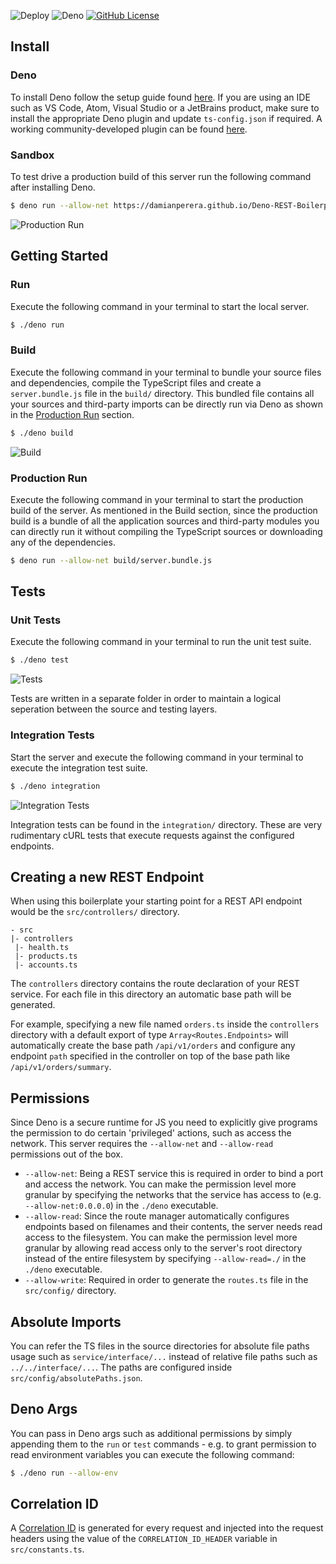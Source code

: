 ![Deploy](https://github.com/damianperera/Deno-REST-Boilerplate/workflows/Deploy/badge.svg?branch=master) ![Deno](https://img.shields.io/badge/deno-v1.x.x-success?logo=deno&style=flat) [![GitHub License](https://img.shields.io/github/license/damianperera/Deno-REST-Boilerplate)](https://github.com/damianperera/Deno-REST-Boilerplate/blob/master/LICENSE)
## Install
### Deno
To install Deno follow the setup guide found [here](https://deno.land/#installation). If you are using an IDE such as VS Code, Atom, Visual Studio or a JetBrains product, make sure to install the appropriate Deno plugin and update `ts-config.json` if required. A working community-developed plugin can be found [here](https://github.com/justjavac/typescript-deno-plugin).

### Sandbox
To test drive a production build of this server run the following command after installing Deno.
```bash
$ deno run --allow-net https://damianperera.github.io/Deno-REST-Boilerplate/server.bundle.js
```
![Production Run](https://s7.gifyu.com/images/deno-production-run.gif)

## Getting Started
### Run
Execute the following command in your terminal to start the local server.

```bash
$ ./deno run
```

### Build
Execute the following command in your terminal to bundle your source files and dependencies, compile the TypeScript files and create a `server.bundle.js` file in the `build/` directory. This bundled file contains all your sources and third-party imports can be directly run via Deno as shown in the [Production Run](#production-run) section.

```bash
$ ./deno build
```
![Build](https://s7.gifyu.com/images/deno-build.gif)

### Production Run
Execute the following command in your terminal to start the production build of the server. As mentioned in the Build section, since the production build is a bundle of all the application sources and third-party modules you can directly run it without compiling the TypeScript sources or downloading any of the dependencies.
```bash
$ deno run --allow-net build/server.bundle.js
```

## Tests
### Unit Tests
Execute the following command in your terminal to run the unit test suite.

```bash
$ ./deno test
```
![Tests](https://s7.gifyu.com/images/deno-test.gif)

Tests are written in a separate folder in order to maintain a logical seperation between the source and testing layers.

### Integration Tests
Start the server and execute the following command in your terminal to execute the integration test suite.

```bash
$ ./deno integration
```
![Integration Tests](https://s7.gifyu.com/images/deno-integration.gif)

Integration tests can be found in the `integration/` directory. These are very rudimentary cURL tests that execute requests against the configured endpoints.

## Creating a new REST Endpoint
When using this boilerplate your starting point for a REST API endpoint would be the `src/controllers/` directory.

```
- src
|- controllers
 |- health.ts
 |- products.ts
 |- accounts.ts
```

The `controllers` directory contains the route declaration of your REST service. For each file in this directory an automatic base path will be generated. 

For example, specifying a new file named `orders.ts` inside the `controllers` directory with a default export of type `Array<Routes.Endpoints>` will automatically create the base path `/api/v1/orders` and configure any endpoint `path` specified in the controller on top of the base path like `/api/v1/orders/summary`.

## Permissions
Since Deno is a secure runtime for JS you need to explicitly give programs the permission to do certain 'privileged' actions, such as access the network. This server requires the `--allow-net` and `--allow-read` permissions out of the box.

- `--allow-net`: Being a REST service this is required in order to bind a port and access the network. You can make the permission level more granular by specifying the networks that the service has access to (e.g. `--allow-net:0.0.0.0`) in the `./deno` executable.
- `--allow-read`: Since the route manager automatically configures endpoints based on filenames and their contents, the server needs read access to the filesystem. You can make the permission level more granular by allowing read access only to the server's root directory instead of the entire filesystem by specifying `--allow-read=./` in the `./deno` executable.
- `--allow-write`: Required in order to generate the `routes.ts` file in the `src/config/` directory.

## Absolute Imports
You can refer the TS files in the source directories for absolute file paths usage such as `service/interface/...` instead of relative file paths such as `../../interface/...`. The paths are configured inside `src/config/absolutePaths.json`.

## Deno Args
You can pass in Deno args such as additional permissions by simply appending them to the `run` or `test` commands - e.g. to grant permission to read environment variables you can execute the following command:

```bash
$ ./deno run --allow-env
```

## Correlation ID
A [Correlation ID](https://blog.rapid7.com/2016/12/23/the-value-of-correlation-ids/) is generated for every request and injected into the request headers using the value of the `CORRELATION_ID_HEADER` variable in `src/constants.ts`.

